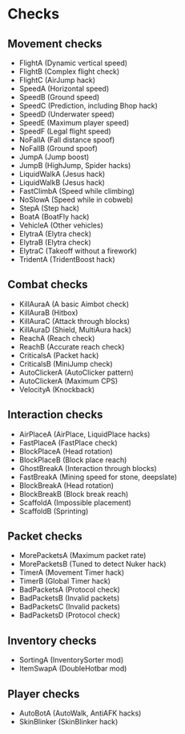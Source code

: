 # Checks

## Movement checks
* FlightA (Dynamic vertical speed)
* FlightB (Complex flight check)
* FlightC (AirJump hack)
* SpeedA (Horizontal speed)
* SpeedB (Ground speed)
* SpeedC (Prediction, including Bhop hack)
* SpeedD (Underwater speed)
* SpeedE (Maximum player speed)
* SpeedF (Legal flight speed)
* NoFallA (Fall distance spoof)
* NoFallB (Ground spoof)
* JumpA (Jump boost)
* JumpB (HighJump, Spider hacks)
* LiquidWalkA (Jesus hack)
* LiquidWalkB (Jesus hack)
* FastClimbA (Speed while climbing)
* NoSlowA (Speed while in cobweb)
* StepA (Step hack)
* BoatA (BoatFly hack)
* VehicleA (Other vehicles)
* ElytraA (Elytra check)
* ElytraB (Elytra check)
* ElytraC (Takeoff without a firework)
* TridentA (TridentBoost hack)

## Combat checks
* KillAuraA (A basic Aimbot check)
* KillAuraB (Hitbox)
* KillAuraC (Attack through blocks)
* KillAuraD (Shield, MultiAura hack)
* ReachA (Reach check)
* ReachB (Accurate reach check)
* CriticalsA (Packet hack)
* CriticalsB (MiniJump check)
* AutoClickerA (AutoClicker pattern)
* AutoClickerA (Maximum CPS)
* VelocityA (Knockback)

## Interaction checks
* AirPlaceA (AirPlace, LiquidPlace hacks)
* FastPlaceA (FastPlace check)
* BlockPlaceA (Head rotation)
* BlockPlaceB (Block place reach)
* GhostBreakA (Interaction through blocks)
* FastBreakA (Mining speed for stone, deepslate)
* BlockBreakA (Head rotation)
* BlockBreakB (Block break reach)
* ScaffoldA (Impossible placement)
* ScaffoldB (Sprinting)

## Packet checks
* MorePacketsA (Maximum packet rate)
* MorePacketsB (Tuned to detect Nuker hack)
* TimerA (Movement Timer hack)
* TimerB (Global Timer hack)
* BadPacketsA (Protocol check)
* BadPacketsB (Invalid packets)
* BadPacketsC (Invalid packets)
* BadPacketsD (Protocol check)

## Inventory checks
* SortingA (InventorySorter mod)
* ItemSwapA (DoubleHotbar mod)

## Player checks
* AutoBotA (AutoWalk, AntiAFK hacks)
* SkinBlinker (SkinBlinker hack)
